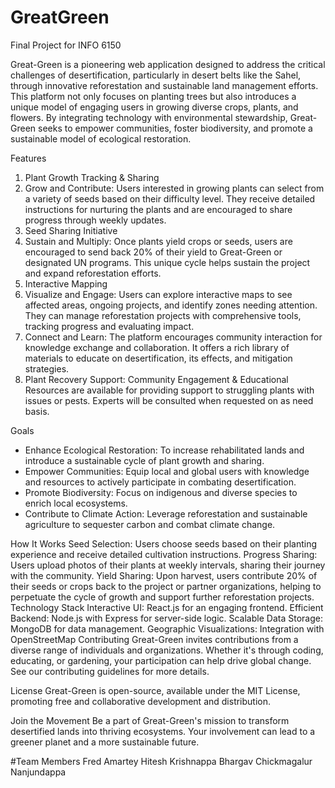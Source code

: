 # GreatGreen
Final Project for INFO 6150

Great-Green is a pioneering web application designed to address the critical challenges of desertification, particularly in desert belts like the Sahel, through innovative reforestation and sustainable land management efforts. This platform not only focuses on planting trees but also introduces a unique model of engaging users in growing diverse crops, plants, and flowers. By integrating technology with environmental stewardship, Great-Green seeks to empower communities, foster biodiversity, and promote a sustainable model of ecological restoration.

Features
1. Plant Growth Tracking & Sharing
2. Grow and Contribute: Users interested in growing plants can select from a variety of seeds based on their difficulty level. They receive detailed instructions for nurturing the plants and are encouraged to share progress through weekly updates.
3. Seed Sharing Initiative
4. Sustain and Multiply: Once plants yield crops or seeds, users are encouraged to send back 20% of their yield to Great-Green or designated UN programs. This unique cycle helps sustain the project and expand reforestation efforts.
5. Interactive Mapping
6. Visualize and Engage: Users can explore interactive maps to see affected areas, ongoing projects, and identify zones needing attention. They can manage reforestation projects with comprehensive tools, tracking progress and evaluating impact.
7. Connect and Learn: The platform encourages community interaction for knowledge exchange and collaboration. It offers a rich library of materials to educate on desertification, its effects, and mitigation strategies.
8. Plant Recovery Support: Community Engagement & Educational Resources are available for providing support to struggling plants with issues or pests. Experts will be consulted when requested on as need basis.

Goals
* Enhance Ecological Restoration: To increase rehabilitated lands and introduce a sustainable cycle of plant growth and sharing.
* Empower Communities: Equip local and global users with knowledge and resources to actively participate in combating desertification.
* Promote Biodiversity: Focus on indigenous and diverse species to enrich local ecosystems.
* Contribute to Climate Action: Leverage reforestation and sustainable agriculture to sequester carbon and combat climate change.
  
How It Works
Seed Selection: Users choose seeds based on their planting experience and receive detailed cultivation instructions.
Progress Sharing: Users upload photos of their plants at weekly intervals, sharing their journey with the community.
Yield Sharing: Upon harvest, users contribute 20% of their seeds or crops back to the project or partner organizations, helping to perpetuate the cycle of growth and support further reforestation projects.
Technology Stack
Interactive UI: React.js for an engaging frontend.
Efficient Backend: Node.js with Express for server-side logic.
Scalable Data Storage: MongoDB for data management.
Geographic Visualizations: Integration with OpenStreetMap
Contributing
Great-Green invites contributions from a diverse range of individuals and organizations. Whether it's through coding, educating, or gardening, your participation can help drive global change. See our contributing guidelines for more details.

License
Great-Green is open-source, available under the MIT License, promoting free and collaborative development and distribution.

Join the Movement
Be a part of Great-Green's mission to transform desertified lands into thriving ecosystems. Your involvement can lead to a greener planet and a more sustainable future.

#Team Members
Fred Amartey
Hitesh Krishnappa
Bhargav Chickmagalur Nanjundappa
